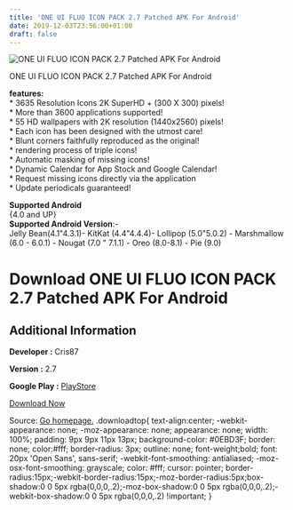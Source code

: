 ```yaml
---
title: 'ONE UI FLUO ICON PACK 2.7 Patched APK For Android'
date: 2019-12-03T23:56:00+01:00
draft: false
---
```


![ONE UI FLUO ICON PACK 2.7 Patched APK For Android](https://i2.wp.com/apkhome.net/wp-content/uploads/2019/12/ONE-UI-FLUO-ICON-PACK-2.7-Patched.png "ONE UI FLUO ICON PACK 2.7 Patched APK For Android")

  

ONE UI FLUO ICON PACK 2.7 Patched APK For Android

**features:**  
\* 3635 Resolution Icons 2K SuperHD + (300 X 300) pixels!  
\* More than 3600 applications supported!  
\* 55 HD wallpapers with 2K resolution (1440x2560) pixels!  
\* Each icon has been designed with the utmost care!  
\* Blunt corners faithfully reproduced as the original!  
\* rendering process of triple icons!  
\* Automatic masking of missing icons!  
\* Dynamic Calendar for App Stock and Google Calendar!  
\* Request missing icons directly via the application  
\* Update periodicals guaranteed!

**Supported Android**  
{4.0 and UP}  
**Supported Android Version**:-  
Jelly Bean(4.1"4.3.1)- KitKat (4.4"4.4.4)- Lollipop (5.0"5.0.2) - Marshmallow (6.0 - 6.0.1) - Nougat (7.0 " 7.1.1) - Oreo (8.0-8.1) - Pie (9.0)

Download ONE UI FLUO ICON PACK 2.7 Patched APK For Android
==========================================================

Additional Information
----------------------

**Developer :** Cris87

**Version :** 2.7

**Google Play :** [PlayStore](https://play.google.com/store/apps/details?id=com.cris87.one_ui_fluo)

  

[Download Now](https://store4app.co/post/one-ui-fluo-icon-pack-2-7-patched-apk-for-android_1575394172)

  
Source: [Go homepage.](https://store4app.co/post/one-ui-fluo-icon-pack-2-7-patched-apk-for-android_1575394172) .downloadtop{ text-align:center; -webkit-appearance: none; -moz-appearance: none; appearance: none; width: 100%; padding: 9px 9px 11px 13px; background-color: #0EBD3F; border: none; color:#fff; border-radius: 3px; outline: none; font-weight;bold; font: 20px 'Open Sans', sans-serif; -webkit-font-smoothing: antialiased; -moz-osx-font-smoothing: grayscale; color: #fff; cursor: pointer; border-radius:15px;-webkit-border-radius:15px;-moz-border-radius:5px;box-shadow:0 0 5px rgba(0,0,0,.2);-moz-box-shadow:0 0 5px rgba(0,0,0,.2);-webkit-box-shadow:0 0 5px rgba(0,0,0,.2) !important; }